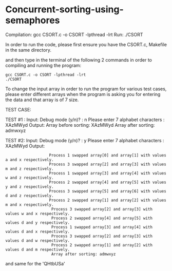 # Concurrent-sorting-using-semaphores
Compilation:
	gcc CSORT.c -o CSORT -lpthread -lrt
Run:
	./CSORT
	
In order to run the code, please
first ensure you have the CSORT.c, Makefile in the same directory.

and then type in the terminal of the following 2 commands in order to compiling and running the program:

	gcc CSORT.c -o CSORT -lpthread -lrt
	./CSORT
	

To change the input array in order to run the program for various test cases, please enter different arrays when the program is asking you for entering the data and that array is of 7 size.


TEST CASE:

   TEST #1 :
		Input:
			Debug mode (y/n)? : n
			Please enter 7 alphabet characters : XAzMWyd
		Output:
			Array before sorting: XAzMWyd
			Array after sorting: admwxyz

 TEST #2:
		Input:
			Debug mode (y/n)? : y
			Please enter 7 alphabet characters : XAzMWyd
	            Output:
			
                       Process 1 swapped array[0] and array[1] with values a and x respectively. 
                       Process 3 swapped array[2] and array[3] with values m and z respectively.
                       Process 1 swapped array[3] and array[4] with values w and z respectively.
                       Process 2 swapped array[4] and array[5] with values y and z respectively.
                       Process 3 swapped array[5] and array[6] with values d and z respectively.
                       Process 2 swapped array[1] and array[2] with values m and x respectively.
                        Process 3 swapped array[2] and array[3] with values w and x respectively.
                        Process 2 swapped array[4] and array[5] with values d and y respectively.
                        Process 1 swapped array[3] and array[4] with values d and x respectively.
                        Process 3 swapped array[2] and array[3] with values d and w respectively.
                        Process 2 swapped array[1] and array[2] with values d and m respectively.
                        Array after sorting: admwxyz

and same for the 'QHtbUSa'
